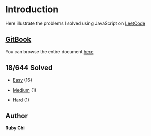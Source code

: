 # Introduction

Here illustrate the problems I solved using JavaScript on [LeetCode](https://leetcode.com/)

## [GitBook](https://rubychi1.gitbooks.io/leetcode/)

You can browse the entire document [here](https://rubychi1.gitbooks.io/leetcode/)

## 18/644 Solved

* [Easy](/easy.md) \(16\)

* [Medium](/medium.md) \(1\)

* [Hard](/hard.md) \(1\)

## Author

**Ruby Chi**

